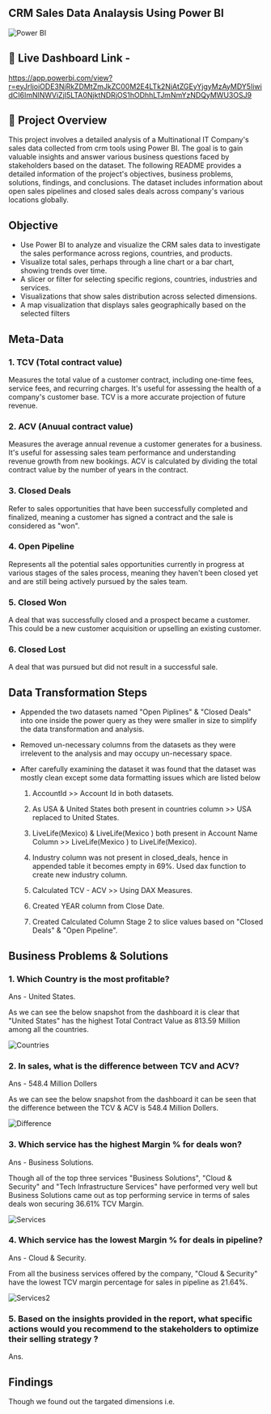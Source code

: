 ## CRM Sales Data Analaysis Using Power BI

![Power BI](https://github.com/DhananjayPimple/crm-sales-analysis/blob/main/Dashboard.png?raw=true)

## 🚀 Live Dashboard Link - 
https://app.powerbi.com/view?r=eyJrIjoiODE3NjRkZDMtZmJkZC00M2E4LTk2NjAtZGEyYjgyMzAyMDY5IiwidCI6ImNlNWViZjI5LTA0NjktNDRjOS1hODhhLTJmNmYzNDQyMWU3OSJ9

## 📖 Project Overview

This project involves a detailed analysis of a Multinational IT Company's sales data collected from crm tools using Power BI. The goal is to gain valuable insights and answer various business questions faced by stakeholders based on the dataset. The following README provides a detailed information of the project's objectives, business problems, solutions, findings, and conclusions. The dataset includes information about open sales pipelines and closed sales deals across company's various locations globally.

## Objective 

- Use Power BI to analyze and visualize the CRM sales data to investigate the sales performance across regions, countries, and products.
- Visualize total sales, perhaps through a line chart or a bar chart, showing trends over time.
- A slicer or filter for selecting specific regions, countries, industries and services.
- Visualizations that show sales distribution across selected dimensions.
- A map visualization that displays sales geographically based on the selected filters

## Meta-Data

### 1. TCV (Total contract value)

Measures the total value of a customer contract, including one-time fees, service fees, and recurring charges. It's useful for assessing the health of a company's customer base. TCV is a more accurate projection of future revenue.


### 2. ACV (Anuual contract value)

Measures the average annual revenue a customer generates for a business. It's useful for assessing sales team performance and understanding revenue growth from new bookings. ACV is calculated by dividing the total contract value by the number of years in the contract.

### 3. Closed Deals

Refer to sales opportunities that have been successfully completed and finalized, meaning a customer has signed a contract and the sale is considered as "won".

### 4. Open Pipeline

Represents all the potential sales opportunities currently in progress at various stages of the sales process, meaning they haven't been closed yet and are still being actively pursued by the sales team.

### 5. Closed Won

A deal that was successfully closed and a prospect became a customer. This could be a new customer acquisition or upselling an existing customer.

### 6. Closed Lost

A deal that was pursued but did not result in a successful sale.

## Data Transformation Steps 

- Appended the two datasets named "Open Piplines" & "Closed Deals" into one inside the power query as they were smaller in size to 
  simplify the data transformation and analysis.
- Removed un-necessary columns from the datasets as they were irrelevent to the analysis and may occupy un-necessary space.
- After carefully examining the dataset it was found that the dataset was mostly clean except some data formatting issues which are 
  listed below
  
  1. AccountId >> Account Id in both datasets.
  
  2. As USA & United States both present in countries column >> USA replaced to United States.
 
  3. LiveLife(Mexico) & LiveLife(Mexico ) both present in Account Name Column >> LiveLife(Mexico ) to LiveLife(Mexico).
 
  4. Industry column was not present in closed_deals, hence in appended table it becomes empty in 69%. Used dax function to create new 
     industry column.
     
  5. Calculated TCV - ACV >> Using DAX Measures.
  
  6. Created YEAR column from Close Date.
  
  7. Created Calculated Column Stage 2 to slice values based on "Closed Deals" & "Open Pipeline".



## Business Problems & Solutions

### 1. Which Country is the most profitable?

  Ans - United States.
  
  As we can see the below snapshot from the dashboard it is clear that "United States" has the highest Total Contract Value as 813.59 Million among all the countries.

  ![Countries](https://github.com/DhananjayPimple/crm-sales-analysis/blob/main/Business%20Ans%20Snapshots/countries.png?raw=true)
  
### 2. In sales, what is the difference between TCV and ACV?

  Ans - 548.4 Million Dollers

  As we can see the below snapshot from the dashboard it can be seen that the difference between the TCV & ACV is 548.4 Million Dollers.

  ![Difference](https://github.com/DhananjayPimple/crm-sales-analysis/blob/main/Business%20Ans%20Snapshots/Difference.png?raw=true)
  
### 3. Which service has the highest Margin % for deals won?

  Ans - Business Solutions.

  Though all of the top three services "Business Solutions", "Cloud & Security" and "Tech Infrastructure Services" have performed very well but Business Solutions came out as top 
  performing service in terms of sales deals won securing 36.61% TCV Margin.

  ![Services](https://github.com/DhananjayPimple/crm-sales-analysis/blob/main/Business%20Ans%20Snapshots/Services.png?raw=true)

###	4. Which service has the lowest Margin % for deals in pipeline?

  Ans - Cloud & Security.

  From all the business services offered by the company, "Cloud & Security" have the lowest TCV margin percentage for sales in pipeline as 21.64%.

  ![Services2](https://github.com/DhananjayPimple/crm-sales-analysis/blob/main/Business%20Ans%20Snapshots/Services2.png?raw=true)
  
### 5. Based on the insights provided in the report, what specific actions would you recommend to the stakeholders to optimize their selling strategy ?

Ans. 

## Findings 

Though we found out the targated dimensions i.e. 











